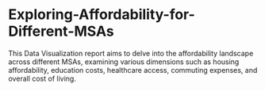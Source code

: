 # Exploring-Affordability-for-Different-MSAs
This Data Visualization report aims to delve into the affordability landscape across different MSAs, examining various dimensions such as housing affordability, education costs, healthcare access, commuting expenses, and overall cost of living.
